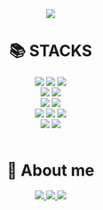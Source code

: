 <div align="center">
  
  <img src="https://capsule-render.vercel.app/api?type=waving&color=auto&height=200&section=header&text=Jiin's+Github&fontSize=50" />
</div>

<div align=center><h1>📚 STACKS</h1></div>
<div align=center> 
<img src="https://img.shields.io/badge/javascript-F7DF1E?style=for-the-badge&logo=javascript&logoColor=black">
<img src="https://img.shields.io/badge/html5-E34F26?style=for-the-badge&logo=html5&logoColor=white"> 
<img src="https://img.shields.io/badge/css-1572B6?style=for-the-badge&logo=css3&logoColor=white">  
<br>
<img src="https://img.shields.io/badge/vue.js-4FC08D?style=for-the-badge&logo=vue.js&logoColor=white"> 
<img src="https://img.shields.io/badge/node.js-339933?style=for-the-badge&logo=Node.js&logoColor=white">
<br>
<img src="https://img.shields.io/badge/java-007396?style=for-the-badge&logo=java&logoColor=white"> 
<img src="https://img.shields.io/badge/spring-6DB33F?style=for-the-badge&logo=spring&logoColor=white"> 
<br>
<img src="https://img.shields.io/badge/MySQL-4479A1?style=for-the-badge&logo=MySQL&logoColor=white">
<img src="https://img.shields.io/badge/Oracle-F80000?style=for-the-badge&logo=Oracle&logoColor=white">
<img src="https://img.shields.io/badge/aws-232F3E?style=for-the-badge&logo=aws&logoColor=white">
<br>
<img src="https://img.shields.io/badge/bootstrap-7952B3?style=for-the-badge&logo=bootstrap&logoColor=white">
<img src="https://img.shields.io/badge/jquery-0769AD?style=for-the-badge&logo=jquery&logoColor=white">
</div>
<br>

<div align=center>
	<h1>🎨 About me</h1>
</div>
<div align=center>
  <a href="https://www.notion.so/jiin21/ee1271ae7be5463b98601eee0254bc88">
		<img src="https://img.shields.io/badge/Notion-000000?style=for-the-badge&logo=Notion&logoColor=white" />
	</a>
	<a href="https://blog.naver.com/jiin21c">
		<img src="https://img.shields.io/badge/Blog-03C75A?style=for-the-badge&logo=Blogger&logoColor=white" />
	</a>
	<a href="mailto:jiin21sc@gmail.com">
		<img src="https://img.shields.io/badge/Gmail-1572B6?style=for-the-badge&logo=gmail&logoColor=white" />
	</a>
	<br>
</div>
